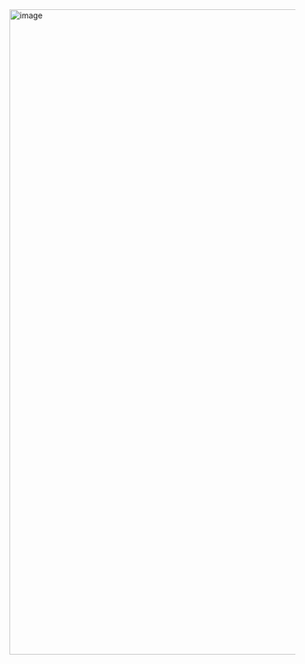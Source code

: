 <img width="1135" alt="image" src="https://github.com/EmanueleManno/Biglietto-del-Treno/assets/128712265/21734d0c-8cbd-419c-b61c-7ba73100a1d5">
